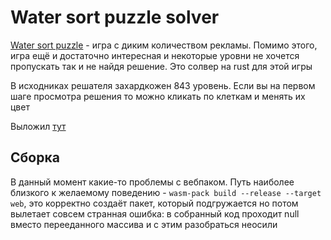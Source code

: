 # Water sort puzzle solver
[Water sort puzzle](https://play.google.com/store/apps/details?id=com.gma.water.sort.puzzle) - игра с диким количеством рекламы. Помимо этого, игра ещё и достаточно интересная и некоторые уровни не хочется пропускать так и не найдя решение. Это солвер на rust для этой игры

В исходниках решателя захардкожен 843 уровень. Если вы на первом шаге просмотра решения то можно кликать по клеткам и менять их цвет

Выложил [тут](https://wsp.bopohob.ru)

## Сборка
В данный момент какие-то проблемы с вебпаком. Путь наиболее близкого к желаемому поведению - `wasm-pack build --release --target web`, это корректно создаёт пакет, который подгружается но потом вылетает совсем странная ошибка: в собранный код проходит null вместо перееданного массива и с этим разобраться неосили